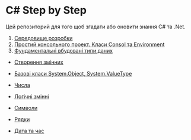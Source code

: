 # C# Step by Step

Цей репозиторий для того щоб згадати або оновити знання C# та .Net.

1. <a href="./01 Середовище розробки">Середовище розробки</a>
2. <a href="./02 Простий консольного проект. Класи Consol та Environment">Простий консольного проект. Класи Consol та Environment</a>
3. <a href="./03 Фундаментальні вбудовані типи даних">Фундаментальні вбудовані типи даних</a>
- <a href="./03 Фундаментальні вбудовані типи даних/1 Створення змінних">Створення змінних</a>
- <a href="./03 Фундаментальні вбудовані типи даних/2 Базові класи System.Object, System.ValueType">Базові класи System.Object, System.ValueType</a>
- <a href="./03 Фундаментальні вбудовані типи даних/3 Числа">Числа</a>
- <a href="./03 Фундаментальні вбудовані типи даних/4 Логічні змінні">Логічні змінні</a>
- <a href="./03 Фундаментальні вбудовані типи даних/5 Символи">Символи</a>

- <a href="./03 Фундаментальні вбудовані типи даних/6 Pядки">Pядки</a>
- <a href="./03 Фундаментальні вбудовані типи даних/7 Дата та час">Дата та час</a>





